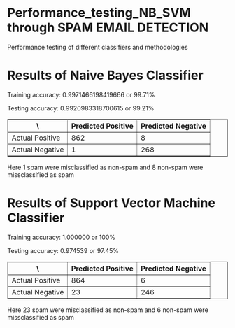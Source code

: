 # Performance_testing_NB_SVM through SPAM EMAIL DETECTION
Performance testing of different classifiers and methodologies
<h1>Results of Naive Bayes Classifier</h1>
<p>Training accuracy: 0.9971466198419666 or 99.71%</p>
<p>Testing accuracy: 0.9920983318700615 or 99.21%</p>
      <table border = "1">
         <tr>
            <th>\</th>
            <th>Predicted Positive</th>
            <th>Predicted Negative</th>
         </tr>
         <tr>
           <td>Actual Positive</td>
            <td>862</td>
            <td>8</td>
         </tr>
        <tr>
           <td>Actual Negative</td>
            <td>1</td>
            <td>268</td>
         </tr>
  </table>
<p>Here 1 spam were misclassified as non-spam and 8 non-spam were missclassified as spam</p>
<h1>Results of Support Vector Machine Classifier</h1>
<p>Training accuracy: 1.000000 or 100%</p>
<p>Testing accuracy: 0.974539 or 97.45%</p>
<table border = "1">
         <tr>
            <th>\</th>
            <th>Predicted Positive</th>
            <th>Predicted Negative</th>
         </tr>
         <tr>
           <td>Actual Positive</td>
            <td>864</td>
            <td>6</td>
         </tr>
        <tr>
           <td>Actual Negative</td>
            <td>23</td>
            <td>246</td>
         </tr>
  </table>
<p>Here 23 spam were misclassified as non-spam and 6 non-spam were missclassified as spam</p>
